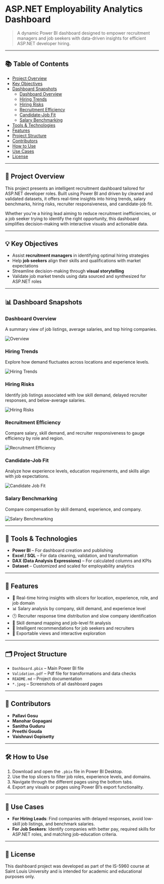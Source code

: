 # ASP.NET Employability Analytics Dashboard

> A dynamic Power BI dashboard designed to empower recruitment managers and job seekers with data-driven insights for efficient ASP.NET developer hiring.

---

## 📚 Table of Contents

- [Project Overview](#-project-overview)
- [Key Objectives](#-key-objectives)
- [Dashboard Snapshots](#-dashboard-snapshots)
  - [Dashboard Overview](#dashboard-overview)
  - [Hiring Trends](#hiring-trends)
  - [Hiring Risks](#hiring-risks)
  - [Recruitment Efficiency](#recruitment-efficiency)
  - [Candidate-Job Fit](#candidate-job-fit)
  - [Salary Benchmarking](#salary-benchmarking)
- [Tools & Technologies](#-tools--technologies)
- [Features](#-features)
- [Project Structure](#-project-structure)
- [Contributors](#-contributors)
- [How to Use](#-how-to-use)
- [Use Cases](#-use-cases)
- [License](#-license)

---

## 📖 Project Overview

This project presents an intelligent recruitment dashboard tailored for ASP.NET developer roles. Built using Power BI and driven by cleaned and validated datasets, it offers real-time insights into hiring trends, salary benchmarks, hiring risks, recruiter responsiveness, and candidate-job fit.

Whether you're a hiring lead aiming to reduce recruitment inefficiencies, or a job seeker trying to identify the right opportunity, this dashboard simplifies decision-making with interactive visuals and actionable data.

---

## 💡 Key Objectives

- Assist **recruitment managers** in identifying optimal hiring strategies
- Help **job seekers** align their skills and qualifications with market expectations
- Streamline decision-making through **visual storytelling**
- Validate job market trends using data sourced and synthesized for ASP.NET roles

---

## 📊 Dashboard Snapshots

### Dashboard Overview

A summary view of job listings, average salaries, and top hiring companies.

![Overview](overview.jpeg)

### Hiring Trends

Explore how demand fluctuates across locations and experience levels.

![Hiring Trends](hiring.jpeg)

### Hiring Risks

Identify job listings associated with low skill demand, delayed recruiter responses, and below-average salaries.

![Hiring Risks](hiring%20risks.jpeg)

### Recruitment Efficiency

Compare salary, skill demand, and recruiter responsiveness to gauge efficiency by role and region.

![Recruitment Efficiency](recruitment.jpeg)

### Candidate-Job Fit

Analyze how experience levels, education requirements, and skills align with job expectations.

![Candidate Job Fit](jobfit.jpeg)

### Salary Benchmarking

Compare compensation by skill demand, experience, and company.

![Salary Benchmarking](salary.jpeg)

---

## 🧰 Tools & Technologies

- **Power BI** – For dashboard creation and publishing
- **Excel / SQL** – For data cleaning, validation, and transformation
- **DAX (Data Analysis Expressions)** – For calculated columns and KPIs
- **Dataset** – Customized and scaled for employability analytics

---

## 🚀 Features

- 📍 Real-time hiring insights with slicers for location, experience, role, and job domain
- 📊 Salary analysis by company, skill demand, and experience level
- 🕒 Recruiter response time distribution and slow company identification
- 📌 Skill demand mapping and job-level fit analysis
- 🧠 Intelligent recommendations for job seekers and recruiters
- 🔄 Exportable views and interactive exploration

---

## 🗂 Project Structure

- `Dashboard.pbix` – Main Power BI file
- `Validation.pdf` – Pdf file for transformations and data checks
- `README.md` – Project documentation
- `*.jpeg` – Screenshots of all dashboard pages

---

## 👥 Contributors

- **Pallavi Gosu**
- **Manohar Gopagani**
- **Sanitha Guduru**
- **Preethi Gouda**
- **Vaishnavi Gopisetty**

---

## 🛠 How to Use

1. Download and open the `.pbix` file in Power BI Desktop.
2. Use the top slicers to filter job roles, experience levels, and domains.
3. Navigate through the different pages using the bottom tabs.
4. Export any visuals or pages using Power BI’s export functionality.

---

## 📌 Use Cases

- **For Hiring Leads**: Find companies with delayed responses, avoid low-skill job listings, and benchmark salaries.
- **For Job Seekers**: Identify companies with better pay, required skills for ASP.NET roles, and matching job-education criteria.

---

## 📜 License

This dashboard project was developed as part of the IS-5960 course at Saint Louis University and is intended for academic and educational purposes only.
